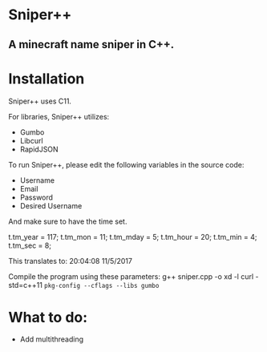 # Sniper++

## A minecraft name sniper in C++.

# Installation

Sniper++ uses C11.

For libraries, Sniper++ utilizes:

- Gumbo
- Libcurl
- RapidJSON

To run Sniper++, please edit the following variables in the source code:

- Username
- Email
- Password
- Desired Username

And make sure to have the time set.

  t.tm_year = 117;
  t.tm_mon = 11;
  t.tm_mday = 5;
  t.tm_hour = 20;
  t.tm_min = 4;
  t.tm_sec = 8;

This translates to: 20:04:08 11/5/2017

Compile the program using these parameters: g++ sniper.cpp -o xd -l curl -std=c++11 `pkg-config --cflags --libs gumbo`

# What to do:

- Add multithreading